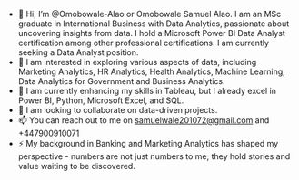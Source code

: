 - 👋 Hi, I’m @Omobowale-Alao or Omobowale Samuel Alao. I am an MSc graduate in International Business with Data Analytics, passionate about uncovering insights from data. I hold a Microsoft Power BI Data Analyst certification among other professional certifications. I am currently seeking a Data Analyst position.
- 👀 I am interested in exploring various aspects of data, including Marketing Analytics, HR Analytics, Health Analytics, Machine Learning, Data Analytics for Government and Business Analytics.
- 🌱 I am currently enhancing my skills in Tableau, but I already excel in Power BI, Python, Microsoft Excel, and SQL.
- 💞️ I am looking to collaborate on data-driven projects. 
- 📫 You can reach out to me on samuelwale201072@gmail.com and +447900910071
- ⚡ My background in Banking and Marketing Analytics has shaped my perspective - numbers are not just numbers to me; they hold stories and value waiting to be discovered. 

<!---
Omobowale-Alao/Omobowale-Alao is a ✨ special ✨ repository because its `README.md` (this file) appears on your GitHub profile.
You can click the Preview link to take a look at your changes.
--->
